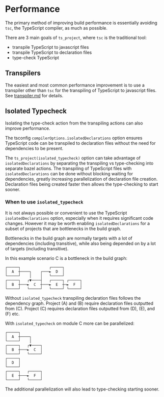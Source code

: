 # Performance

The primary method of improving build performance is essentially avoiding `tsc`, the TypeScript compiler, as much as possible.

There are 3 main goals of `ts_project`, where `tsc` is the traditional tool:
* transpile TypeScript to javascript files
* transpile TypeScript to declaration files
* type-check TypeScript

## Transpilers

The easiest and most common performance improvement is to use a transpiler other than `tsc` for the transpiling
of TypeScript to javascript files. See [transpiler.md](transpiler.md) for details.

## Isolated Typecheck

Isolating the type-check action from the transpiling actions can also improve performance.

The tsconfig `compilerOptions.isolatedDeclarations` option ensures TypeScript code can be transpiled
to declaration files without the need for dependencies to be present.

The `ts_project(isolated_typecheck)` option can take advantage of `isolatedDeclarations` by separating the
transpiling vs type-checking into separate bazel actions. The transpiling of TypeScript files with `isolatedDeclarations`
can be done without blocking waiting for dependencies, greatly increasing parallelization of declaration file creation.
Declaration files being created faster then allows the type-checking to start sooner.

### When to use `isolated_typecheck`

It is not always possible or convenient to use the TypeScript `isolatedDeclarations` option, especially when it requires
significant code changes. However it may be worth enabling `isolatedDeclarations` for a subset of projects that are bottlenecks
in the build graph.

Bottlenecks in the build graph are normally targets with a lot of dependencies (including transitive), while also being depended
on by a lot of targets (including transitive).

In this example scenario C is a bottleneck in the build graph:
```
┌─────┐             ┌─────┐        
│  A  ┼────┐    ┌───►  D  │        
└─────┘    │    │   └─────┘        
┌─────┐   ┌▼────┤   ┌─────┐ ┌─────┐
│  B  ┼───►  C  ┼───►  E  ┼─►  F  │
└─────┘   └─────┘   └─────┘ └─────┘
```

Without `isolated_typecheck` transpiling declaration files follows the dependency graph. Project (A) and (B) require declaration
files outputted from (C). Project (C) requires declaration files outputted from (D), (E), and (F) etc.

With `isolated_typecheck` on module C more can be parallelized:
```
┌─────┐          
│  A  ┼────┐     
└─────┘    │     
┌─────┐   ┌▼────┐
│  B  ┼───►  C  │
└─────┘   └─────┘
┌─────┐          
│  D  │          
└─────┘          
┌─────┐   ┌─────┐  
│  E  ┼───►  F  │  
└─────┘   └─────┘  
```

The additional parallelization will also lead to type-checking starting sooner.

